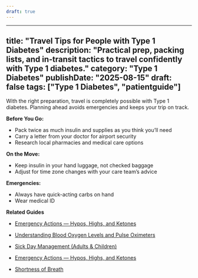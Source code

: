 ```yaml
---
draft: true
---
```


---
title: "Travel Tips for People with Type 1 Diabetes"
description: "Practical prep, packing lists, and in‑transit tactics to travel confidently with Type 1 diabetes."
category: "Type 1 Diabetes"
publishDate: "2025-08-15"
draft: false
tags: ["Type 1 Diabetes", "patientguide"]
---

With the right preparation, travel is completely possible with Type 1 diabetes. Planning ahead avoids emergencies and keeps your trip on track.

**Before You Go:**
- Pack twice as much insulin and supplies as you think you’ll need
- Carry a letter from your doctor for airport security
- Research local pharmacies and medical care options

**On the Move:**
- Keep insulin in your hand luggage, not checked baggage
- Adjust for time zone changes with your care team’s advice

**Emergencies:**
- Always have quick-acting carbs on hand
- Wear medical ID

**Related Guides**
- [Emergency Actions — Hypos, Highs, and Ketones](/guides/emergency-actions-hypos-highs-and-ketones/)
- [Understanding Blood Oxygen Levels and Pulse Oximeters](/guides/understanding-blood-oxygen-levels-and-pulse-oximeters/)

- [Sick Day Management (Adults & Children)](#)
- [Emergency Actions — Hypos, Highs, and Ketones](#)
- [Shortness of Breath](#)
